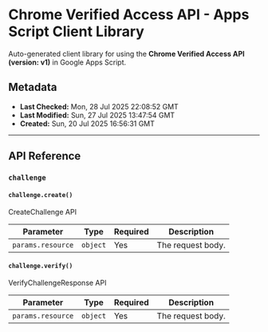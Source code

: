 # Chrome Verified Access API - Apps Script Client Library

Auto-generated client library for using the **Chrome Verified Access API (version: v1)** in Google Apps Script.

## Metadata

- **Last Checked:** Mon, 28 Jul 2025 22:08:52 GMT
- **Last Modified:** Sun, 27 Jul 2025 13:47:54 GMT
- **Created:** Sun, 20 Jul 2025 16:56:31 GMT



---

## API Reference

### `challenge`

#### `challenge.create()`

CreateChallenge API

| Parameter | Type | Required | Description |
|---|---|---|---|
| `params.resource` | `object` | Yes | The request body. |

#### `challenge.verify()`

VerifyChallengeResponse API

| Parameter | Type | Required | Description |
|---|---|---|---|
| `params.resource` | `object` | Yes | The request body. |